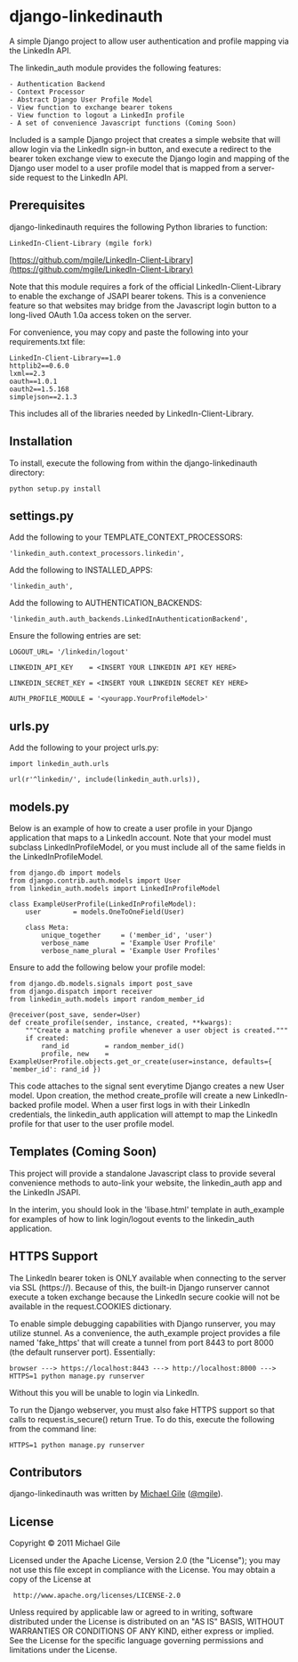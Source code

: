 django-linkedinauth
=====================================

A simple Django project to allow user authentication and profile mapping via the LinkedIn API.

The linkedin_auth module provides the following features:

    - Authentication Backend
    - Context Processor
    - Abstract Django User Profile Model
    - View function to exchange bearer tokens
    - View function to logout a LinkedIn profile
    - A set of convenience Javascript functions (Coming Soon)
    
Included is a sample Django project that creates a simple website that will
allow login via the LinkedIn sign-in button, and execute a redirect to the
bearer token exchange view to execute the Django login and mapping of the
Django user model to a user profile model that is mapped from a server-side
request to the LinkedIn API.


Prerequisites
-------------

django-linkedinauth requires the following Python libraries to function:

    LinkedIn-Client-Library (mgile fork)
[https://github.com/mgile/LinkedIn-Client-Library](https://github.com/mgile/LinkedIn-Client-Library)
    
Note that this module requires a fork of the official LinkedIn-Client-Library
to enable the exchange of JSAPI bearer tokens.  This is a convenience feature
so that websites may bridge from the Javascript login button to a long-lived
OAuth 1.0a access token on the server.
    
For convenience, you may copy and paste the following into your requirements.txt file:

    LinkedIn-Client-Library==1.0
    httplib2==0.6.0
    lxml==2.3
    oauth==1.0.1
    oauth2==1.5.168
    simplejson==2.1.3
    
This includes all of the libraries needed by LinkedIn-Client-Library.


Installation
------------

To install, execute the following from within the django-linkedinauth directory:

    python setup.py install
    
    
settings.py
-----------

Add the following to your TEMPLATE_CONTEXT_PROCESSORS:
    
    'linkedin_auth.context_processors.linkedin',
    
Add the following to INSTALLED_APPS:
    
    'linkedin_auth',
    
Add the following to AUTHENTICATION_BACKENDS:
    
    'linkedin_auth.auth_backends.LinkedInAuthenticationBackend',
    

Ensure the following entries are set:

    LOGOUT_URL= '/linkedin/logout'
    
    LINKEDIN_API_KEY    = <INSERT YOUR LINKEDIN API KEY HERE>
    
    LINKEDIN_SECRET_KEY = <INSERT YOUR LINKEDIN SECRET KEY HERE>

    AUTH_PROFILE_MODULE = '<yourapp.YourProfileModel>'
  
urls.py
-------
  
Add the following to your project urls.py:

    import linkedin_auth.urls
    
    url(r'^linkedin/', include(linkedin_auth.urls)),
    
    
models.py
---------

Below is an example of how to create a user profile in your
Django application that maps to a LinkedIn account. Note that
your model must subclass LinkedInProfileModel, or you must 
include all of the same fields in the LinkedInProfileModel.

    from django.db import models
    from django.contrib.auth.models import User
    from linkedin_auth.models import LinkedInProfileModel

    class ExampleUserProfile(LinkedInProfileModel):
        user        = models.OneToOneField(User)
        
        class Meta:
            unique_together     = ('member_id', 'user')
            verbose_name        = 'Example User Profile'
            verbose_name_plural = 'Example User Profiles'


Ensure to add the following below your profile model:

    from django.db.models.signals import post_save
    from django.dispatch import receiver
    from linkedin_auth.models import random_member_id
    
    @receiver(post_save, sender=User)
    def create_profile(sender, instance, created, **kwargs):
        """Create a matching profile whenever a user object is created."""
        if created:
            rand_id         = random_member_id()
            profile, new    = ExampleUserProfile.objects.get_or_create(user=instance, defaults={ 'member_id': rand_id })
            
    
This code attaches to the signal sent everytime Django creates a new User model.  Upon
creation, the method create_profile will create a new LinkedIn-backed profile model.  When
a user first logs in with their LinkedIn credentials, the linkedin_auth application will
attempt to map the LinkedIn profile for that user to the user profile model.

Templates (Coming Soon)
---------

This project will provide a standalone Javascript class to provide 
several convenience methods to auto-link your website, the linkedin_auth app and 
the LinkedIn JSAPI.

In the interim, you should look in the 'libase.html' template in auth_example
for examples of how to link login/logout events to the linkedin_auth application.
    
    
HTTPS Support
-------------

The LinkedIn bearer token is ONLY available when connecting to the server via SSL (https://).
Because of this, the built-in Django runserver cannot execute a token exchange because
the LinkedIn secure cookie will not be available in the request.COOKIES dictionary.

To enable simple debugging capabilities with Django runserver, you may utilize stunnel.  As a
convenience, the auth_example project provides a file named 'fake_https' that will create a 
tunnel from port 8443 to port 8000 (the default runserver port).  Essentially:

    browser ---> https://localhost:8443 ---> http://localhost:8000 ---> HTTPS=1 python manage.py runserver
    
Without this you will be unable to login via LinkedIn.

To run the Django webserver, you must also fake HTTPS support so that calls to request.is_secure()
return True.  To do this, execute the following from the command line:

    HTTPS=1 python manage.py runserver


Contributors
------------

django-linkedinauth was written by [Michael Gile](http://mgile.com) ([@mgile](http://twitter.com/mgile)).

License
-------
   Copyright &copy; 2011 Michael Gile

   Licensed under the Apache License, Version 2.0 (the "License");
   you may not use this file except in compliance with the License.
   You may obtain a copy of the License at

     http://www.apache.org/licenses/LICENSE-2.0

   Unless required by applicable law or agreed to in writing, software
   distributed under the License is distributed on an "AS IS" BASIS,
   WITHOUT WARRANTIES OR CONDITIONS OF ANY KIND, either express or implied.
   See the License for the specific language governing permissions and
   limitations under the License.